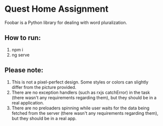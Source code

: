 # Quest Home Assignment

Foobar is a Python library for dealing with word pluralization.

## How to run:

1. npm i
2. ng serve

## Please note:

1. This is not a pixel-perfect design. Some styles or colors can slightly differ from the picture provided.
2. There are no exception handlers (such as rxjs catchError) in the task (there wasn't any requirements regarding them), but they should be in a real application.
3. There are no preloaders spinning while user waits for the data being fetched from the server (there wasn't any requirements regarding them), but they should be in a real app.
